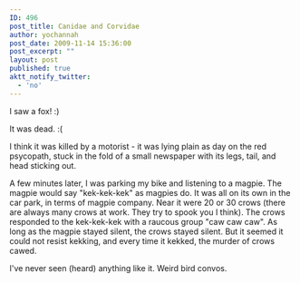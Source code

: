 ```yaml
---
ID: 496
post_title: Canidae and Corvidae
author: yochannah
post_date: 2009-11-14 15:36:00
post_excerpt: ""
layout: post
published: true
aktt_notify_twitter:
  - 'no'
---
```

I saw a fox! :)

It was dead. :(

I think it was killed by a motorist - it was lying plain as day on the red psycopath, stuck in the fold of a small newspaper with its legs, tail, and head sticking out. 

A few minutes later, I was parking my bike and listening to a magpie. The magpie would say "kek-kek-kek" as magpies do. It was all on its own in the car park, in terms of magpie company. Near it were 20 or 30 crows (there are always many crows at work. They try to spook you I think). The crows responded to the kek-kek-kek with a raucous group "caw caw caw". As long as the magpie stayed silent, the crows stayed silent. But it seemed it could not resist kekking, and every time it kekked, the murder of crows cawed. 

I've never seen (heard) anything like it. Weird bird convos.